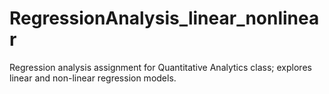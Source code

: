 # RegressionAnalysis_linear_nonlinear
Regression analysis assignment for Quantitative Analytics class; explores linear and non-linear regression models.
